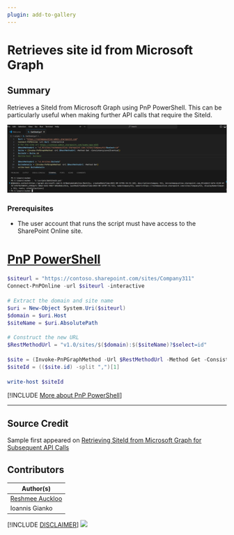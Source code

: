 ```yaml
---
plugin: add-to-gallery
---
```


# Retrieves site id from Microsoft Graph

## Summary

Retrieves a SiteId from Microsoft Graph using PnP PowerShell. This can be particularly useful when making further API calls that require the SiteId.

![Example Screenshot](assets/preview.png)

### Prerequisites

- The user account that runs the script must have access to the SharePoint Online site.

# [PnP PowerShell](#tab/pnpps)

```powershell
$siteurl = "https://contoso.sharepoint.com/sites/Company311"
Connect-PnPOnline -url $siteurl -interactive

# Extract the domain and site name
$uri = New-Object System.Uri($siteurl)
$domain = $uri.Host
$siteName = $uri.AbsolutePath

# Construct the new URL
$RestMethodUrl = "v1.0/sites/$($domain):$($siteName)?$select=id"

$site = (Invoke-PnPGraphMethod -Url $RestMethodUrl -Method Get -ConsistencyLevelEventual)
$siteId = (($site.id) -split ",")[1]

write-host $siteId
```

[!INCLUDE [More about PnP PowerShell](../../docfx/includes/MORE-PNPPS.md)]

***

## Source Credit

Sample first appeared on [Retrieving SiteId from Microsoft Graph for Subsequent API Calls](https://reshmeeauckloo.com/posts/powershell_getsiteid_graph/)

## Contributors

| Author(s) |
|-----------|
| [Reshmee Auckloo](https://github.com/reshmee011) |
| Ioannis Gianko|


[!INCLUDE [DISCLAIMER](../../docfx/includes/DISCLAIMER.md)]
<img src="https://m365-visitor-stats.azurewebsites.net/script-samples/scripts/spo-get-siteid-from-microsoftgraph" aria-hidden="true" />
